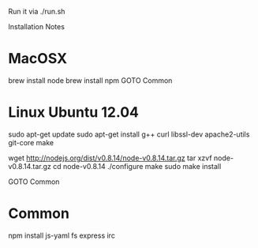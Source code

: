 
Run it via
./run.sh


Installation Notes


MacOSX
======

brew install node
brew install npm
GOTO Common

Linux Ubuntu 12.04
==================

sudo apt-get update
sudo apt-get install g++ curl libssl-dev apache2-utils git-core make

wget http://nodejs.org/dist/v0.8.14/node-v0.8.14.tar.gz
tar xzvf node-v0.8.14.tar.gz
cd node-v0.8.14
./configure
make
sudo make install

GOTO Common

Common
=======
npm install js-yaml fs express irc

